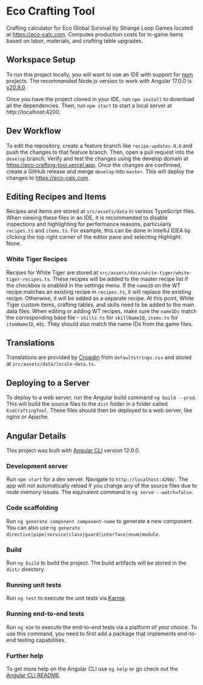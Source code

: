 # Eco Crafting Tool

Crafting calculator for Eco Global Survival by Strange Loop Games located at https://eco-calc.com. Computes production
costs for in-game items based on labor, materials, and crafting table upgrades.

## Workspace Setup

To run this project locally, you will want to use an IDE with support for [npm](https://www.npmjs.com/) projects. The recommended Node.js version to work with Angular 17.0.0 is [v20.9.0](https://nodejs.org/download/release/v20.9.0/).

Once you have the project cloned in your IDE, run `npm install` to download all the dependencies. Then, run `npm start` to start a local server at http://localhost:4200.

## Dev Workflow

To edit the repository, create a feature branch like `recipe-updates-9.6` and push the changes to that feature branch. Then, open a pull request into the `develop` branch. Verify and test the changes using the develop domain at https://eco-crafting-tool.vercel.app. Once the changes are confirmed, create a GitHub release and merge `develop` into `master`. This will deploy the changes to https://eco-calc.com.

## Editing Recipes and Items

Recipes and items are stored at `src/assets/data` in various TypeScript files. When viewing these files in an IDE, it is recommended to disable inspections and highlighting for performance reasons, particularly `recipes.ts` and `items.ts`. For example, this can be done in IntelliJ IDEA by clicking the top right corner of the editor pane and selecting Highlight: None.

### White Tiger Recipes

Recipes for White Tiger are stored at `src/assets/data/white-tiger/white-tiger-recipes.ts`. These recipes will be added to the master recipe list if the checkbox is enabled in the settings menu. If the `nameID` on the WT recipe matches an existing recipe in `recipes.ts`, it will replace the existing recipe. Otherwise, it will be added as a separate recipe. 
At this point, White Tiger custom items, crafting tables, and skills need to be added to the main data files. 
When editing or adding WT recipes, make sure the `nameIDs` match the corresponding base file - `skills.ts` for `skillNameID`, `items.ts` for `itemNameID`, etc. They should also match the name IDs from the game files.

## Translations

Translations are provided by [Crowdin](https://crowdin.com/project/eco-by-strange-loop-games) from `defaultstrings.csv` and stored at `src/assets/data/locale-data.ts`.

## Deploying to a Server

To deploy to a web server, run the Angular build command `ng build --prod`. This will build the source files to the `dist` folder in a folder called `EcoCraftingTool`. These files should then be deployed to a web server, like nginx or Apache.

## Angular Details

This project was built with [Angular CLI](https://github.com/angular/angular-cli) version 12.0.0.

### Development server

Run `npm start` for a dev server. Navigate to `http://localhost:4200/`. The app will not automatically reload if you change
any of the source files due to node memory issues. The equivalent command is `ng serve --watch=false`.

### Code scaffolding

Run `ng generate component component-name` to generate a new component. You can also
use `ng generate directive|pipe|service|class|guard|interface|enum|module`.

### Build

Run `ng build` to build the project. The build artifacts will be stored in the `dist/` directory.

### Running unit tests

Run `ng test` to execute the unit tests via [Karma](https://karma-runner.github.io).

### Running end-to-end tests

Run `ng e2e` to execute the end-to-end tests via a platform of your choice. To use this command, you need to first add a package that implements end-to-end testing capabilities.

### Further help

To get more help on the Angular CLI use `ng help` or go check out the [Angular CLI README](https://github.com/angular/angular-cli/blob/master/README.md).
